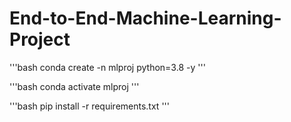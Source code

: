 # End-to-End-Machine-Learning-Project

'''bash
conda create -n mlproj python=3.8 -y 
'''

'''bash
conda activate mlproj
'''

'''bash
pip install -r requirements.txt
'''